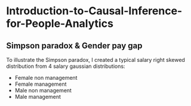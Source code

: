 # Introduction-to-Causal-Inference-for-People-Analytics

## Simpson paradox & Gender pay gap
To illustrate the Simpson paradox, I created a typical salary right skewed distribution from 4 salary gaussian distributions:
- Female non management
- Female management
- Male non management
- Male management
